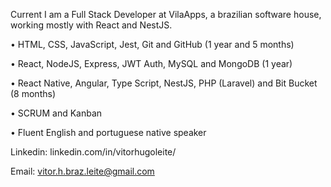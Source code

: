 Current I am a Full Stack Developer at VilaApps, a brazilian software house, working mostly with React and NestJS.

• HTML, CSS, JavaScript, Jest, Git and GitHub (1 year and 5 months)

• React, NodeJS, Express, JWT Auth, MySQL and MongoDB (1 year)

• React Native, Angular, Type Script, NestJS, PHP (Laravel) and Bit Bucket (8 months)
 
• SCRUM and Kanban

• Fluent English and portuguese native speaker

Linkedin: linkedin.com/in/vitorhugoleite/

Email: vitor.h.braz.leite@gmail.com
